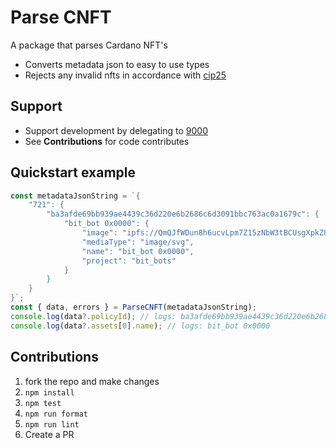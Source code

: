 # Parse CNFT

A package that parses Cardano NFT's

- Converts metadata json to easy to use types
- Rejects any invalid nfts in accordance with [cip25](https://cips.cardano.org/cips/cip25/#abstract)

## Support

- Support development by delegating to [9000](https://ada9000.io)
- See **Contributions** for code contributes

## Quickstart example

```js
const metadataJsonString = `{
    "721": {
        "ba3afde69bb939ae4439c36d220e6b2686c6d3091bbc763ac0a1679c": {
            "bit_bot 0x0000": {
                "image": "ipfs://QmQJfWDun8h6ucvLpm7Z15zNbW3tBCUsgXpkZ8ETCisgm9",
                "mediaType": "image/svg",
                "name": "bit_bot 0x0000",
                "project": "bit_bots"
            }
        }
    }
}`;
const { data, errors } = ParseCNFT(metadataJsonString);
console.log(data?.policyId); // logs: ba3afde69bb939ae4439c36d220e6b2686c6d3091bbc763ac0a1679c
console.log(data?.assets[0].name); // logs: bit_bot 0x0000
```

## Contributions

1. fork the repo and make changes
2. `npm install`
3. `npm test`
4. `npm run format`
5. `npm run lint`
6. Create a PR
